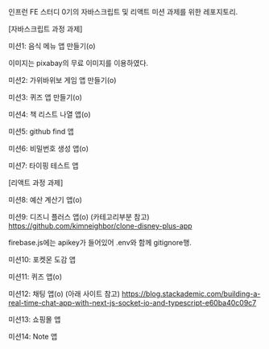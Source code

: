 인프런 FE 스터디 0기의 자바스크립트 및 리액트 미션 과제를 위한 레포지토리.

[자바스크립트 과정 과제]

미션1: 음식 메뉴 앱 만들기(o)

이미지는 pixabay의 무료 이미지를 이용하였다.

미션2: 가위바위보 게임 앱 만들기(o)

미션3: 퀴즈 앱 만들기(o)

미션4: 책 리스트 나열 앱(o)

미션5: github find 앱

미션6: 비밀번호 생성 앱(o)

미션7: 타이핑 테스트 앱

[리액트 과정 과제]

미션8: 예산 계산기 앱(o)

미션9: 디즈니 플러스 앱(o)
(카테고리부분 참고)
https://github.com/kimneighbor/clone-disney-plus-app

firebase.js에는 apikey가 들어있어 .env와 함께 gitignore행.

미션10: 포켓몬 도감 앱

미션11: 퀴즈 앱(o)

미션12: 채팅 앱(o)
(아래 사이트 참고)
https://blog.stackademic.com/building-a-real-time-chat-app-with-next-js-socket-io-and-typescript-e60ba40c09c7

미션13: 쇼핑몰 앱

미션14: Note 앱
